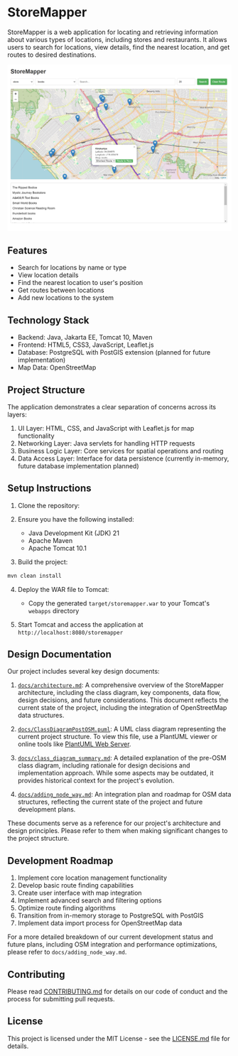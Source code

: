 # StoreMapper

StoreMapper is a web application for locating and retrieving information about various types of locations, including stores and restaurants. It allows users to search for locations, view details, find the nearest location, and get routes to desired destinations.

![`docs/images/screenshots/StoreMapper_UI.png`](docs/images/screenshots/StoreMapper_UI.png)

## Features

- Search for locations by name or type
- View location details
- Find the nearest location to user's position
- Get routes between locations
- Add new locations to the system

## Technology Stack

- Backend: Java, Jakarta EE, Tomcat 10, Maven
- Frontend: HTML5, CSS3, JavaScript, Leaflet.js
- Database: PostgreSQL with PostGIS extension (planned for future implementation)
- Map Data: OpenStreetMap

## Project Structure

The application demonstrates a clear separation of concerns across its layers:

1. UI Layer: HTML, CSS, and JavaScript with Leaflet.js for map functionality
2. Networking Layer: Java servlets for handling HTTP requests
3. Business Logic Layer: Core services for spatial operations and routing
4. Data Access Layer: Interface for data persistence (currently in-memory, future database implementation planned)

## Setup Instructions

1. Clone the repository:

2. Ensure you have the following installed:
   - Java Development Kit (JDK) 21
   - Apache Maven
   - Apache Tomcat 10.1

3. Build the project:
```sh
mvn clean install
```

4. Deploy the WAR file to Tomcat:
   - Copy the generated `target/storemapper.war` to your Tomcat's `webapps` directory

5. Start Tomcat and access the application at `http://localhost:8080/storemapper`

## Design Documentation

Our project includes several key design documents:

1. [`docs/architecture.md`](docs/architecture.md): A comprehensive overview of the StoreMapper architecture, including the class diagram, key components, data flow, design decisions, and future considerations. This document reflects the current state of the project, including the integration of OpenStreetMap data structures.

2. [`docs/ClassDiagramPostOSM.puml`](docs/ClassDiagramPostOSM.puml): A UML class diagram representing the current project structure. To view this file, use a PlantUML viewer or online tools like [PlantUML Web Server](http://www.plantuml.com/plantuml/uml/).

3. [`docs/class_diagram_summary.md`](docs/class_diagram_summary.md): A detailed explanation of the pre-OSM class diagram, including rationale for design decisions and implementation approach. While some aspects may be outdated, it provides historical context for the project's evolution.

4. [`docs/adding_node_way.md`](docs/adding_node_way.md): An integration plan and roadmap for OSM data structures, reflecting the current state of the project and future development plans.

These documents serve as a reference for our project's architecture and design principles. Please refer to them when making significant changes to the project structure.

## Development Roadmap

1. Implement core location management functionality
2. Develop basic route finding capabilities
3. Create user interface with map integration
4. Implement advanced search and filtering options
5. Optimize route finding algorithms
6. Transition from in-memory storage to PostgreSQL with PostGIS
7. Implement data import process for OpenStreetMap data

For a more detailed breakdown of our current development status and future plans, including OSM integration and performance optimizations, please refer to `docs/adding_node_way.md`.

## Contributing

Please read [CONTRIBUTING.md](CONTRIBUTING.md) for details on our code of conduct and the process for submitting pull requests.

## License

This project is licensed under the MIT License - see the [LICENSE.md](LICENSE.md) file for details.